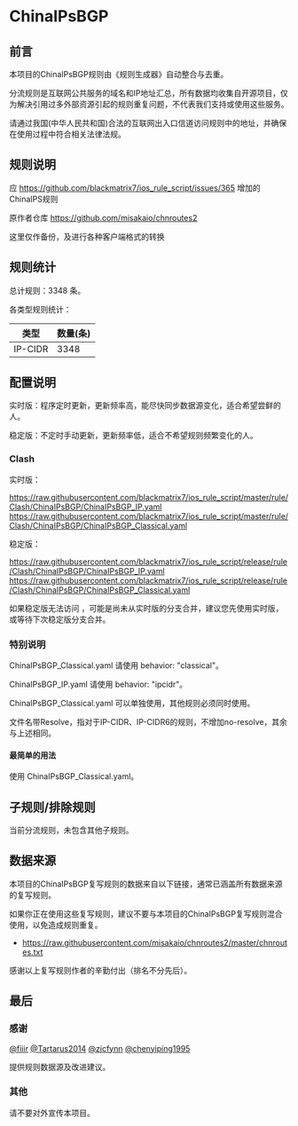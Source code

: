 # ChinaIPsBGP

## 前言

本项目的ChinaIPsBGP规则由《规则生成器》自动整合与去重。

分流规则是互联网公共服务的域名和IP地址汇总，所有数据均收集自开源项目，仅为解决引用过多外部资源引起的规则重复问题，不代表我们支持或使用这些服务。

请通过我国(中华人民共和国)合法的互联网出入口信道访问规则中的地址，并确保在使用过程中符合相关法律法规。

## 规则说明
应 https://github.com/blackmatrix7/ios_rule_script/issues/365 增加的ChinaIPS规则

原作者仓库 https://github.com/misakaio/chnroutes2

这里仅作备份，及进行各种客户端格式的转换

## 规则统计

总计规则：3348 条。

各类型规则统计：

| 类型 | 数量(条) |
| ---- | ---- |
| IP-CIDR | 3348 |
## 配置说明

实时版：程序定时更新，更新频率高，能尽快同步数据源变化，适合希望尝鲜的人。

稳定版：不定时手动更新，更新频率低，适合不希望规则频繁变化的人。

### Clash 
实时版：


https://raw.githubusercontent.com/blackmatrix7/ios_rule_script/master/rule/Clash/ChinaIPsBGP/ChinaIPsBGP_IP.yaml
https://raw.githubusercontent.com/blackmatrix7/ios_rule_script/master/rule/Clash/ChinaIPsBGP/ChinaIPsBGP_Classical.yaml


稳定版：


https://raw.githubusercontent.com/blackmatrix7/ios_rule_script/release/rule/Clash/ChinaIPsBGP/ChinaIPsBGP_IP.yaml
https://raw.githubusercontent.com/blackmatrix7/ios_rule_script/release/rule/Clash/ChinaIPsBGP/ChinaIPsBGP_Classical.yaml


如果稳定版无法访问 ，可能是尚未从实时版的分支合并，建议您先使用实时版，或等待下次稳定版分支合并。

### 特别说明

ChinaIPsBGP_Classical.yaml 请使用 behavior: "classical"。

ChinaIPsBGP_IP.yaml 请使用 behavior: "ipcidr"。

ChinaIPsBGP_Classical.yaml 可以单独使用，其他规则必须同时使用。

文件名带Resolve，指对于IP-CIDR、IP-CIDR6的规则，不增加no-resolve，其余与上述相同。

#### 最简单的用法

使用 ChinaIPsBGP_Classical.yaml。

## 子规则/排除规则


当前分流规则，未包含其他子规则。

## 数据来源

本项目的ChinaIPsBGP复写规则的数据来自以下链接，通常已涵盖所有数据来源的复写规则。

如果你正在使用这些复写规则，建议不要与本项目的ChinaIPsBGP复写规则混合使用，以免造成规则重复。

- https://raw.githubusercontent.com/misakaio/chnroutes2/master/chnroutes.txt


感谢以上复写规则作者的辛勤付出（排名不分先后）。

## 最后

### 感谢

[@fiiir](https://github.com/fiiir) [@Tartarus2014](https://github.com/Tartarus2014) [@zjcfynn](https://github.com/zjcfynn) [@chenyiping1995](https://github.com/chenyiping1995) 

提供规则数据源及改进建议。

### 其他

请不要对外宣传本项目。